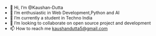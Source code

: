 - 👋 Hi, I’m @Kaushan-Dutta
- 👀 I’m enthusiastic in Web Development,Python and AI 
- 🌱 I’m currently a student in Techno India
- 💞️ I’m looking to collaborate on open source project and development
- 📫 How to reach me kaushandutta5@gmail.com

<!---
Kaushan-Dutta/Kaushan-Dutta is a ✨ special ✨ repository because its `README.md` (this file) appears on your GitHub profile.
You can click the Preview link to take a look at your changes.
--->
